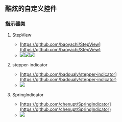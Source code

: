 ## 酷炫的自定义控件

### 指示器类

1. StepView

	* [https://github.com/baoyachi/StepView](https://github.com/baoyachi/StepView)
	* ![](https://github.com/baoyachi/StepView/raw/master/art/snapshot.png)![](https://github.com/baoyachi/StepView/raw/master/art/splash.png)![](https://github.com/baoyachi/StepView/raw/master/art/vertical_stepview.gif)

2. stepper-indicator

	* [https://github.com/badoualy/stepper-indicator](https://github.com/badoualy/stepper-indicator)
	* ![](https://github.com/badoualy/stepper-indicator/raw/master/ART/screen.gif)

3. SpringIndicator

	* [https://github.com/chenupt/SpringIndicator](https://github.com/chenupt/SpringIndicator)
	* ![](https://raw.githubusercontent.com/chenupt/SpringIndicator/master/img/si_1.0.0.gif)